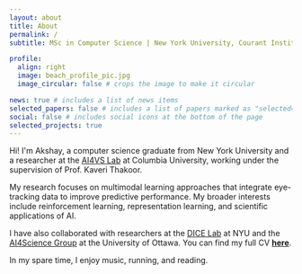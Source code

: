 ```yaml
---
layout: about
title: About
permalink: /
subtitle: MSc in Computer Science | New York University, Courant Institute

profile:
  align: right
  image: beach_profile_pic.jpg
  image_circular: false # crops the image to make it circular

news: true # includes a list of news items
selected_papers: false # includes a list of papers marked as "selected={true}"
social: false # includes social icons at the bottom of the page
selected_projects: true
---
```


Hi! I'm Akshay, a computer science graduate from New York University and a researcher at the <a href="https://www.ai4vslab.org/">AI4VS Lab</a> at Columbia University, working under the supervision of Prof. Kaveri Thakoor.

My research focuses on multimodal learning approaches that integrate eye-tracking data to improve predictive performance. My broader interests include reinforcement learning, representation learning, and scientific applications of AI.

I have also collaborated with researchers at the <a href="https://chinmayhegde.github.io/lab/">DICE Lab</a> at NYU and the <a href="https://agerolin.github.io/">AI4Science Group</a> at the University of Ottawa. You can find my full CV <b> <a href="cv">here</a></b>.

In my spare time, I enjoy music, running, and reading.
